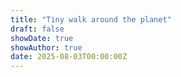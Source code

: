 ```yaml
---
title: "Tiny walk around the planet"
draft: false
showDate: true
showAuthor: true
date: 2025-08-03T00:00:00Z
---
```


